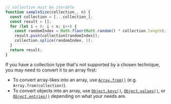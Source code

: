 ```javascript
// collection must be iterable
function sampleSize(collection_, n) {
  const collection = [...collection_];
  const result = [];
  for (let i = 0; i < n; i++) {
    const randomIndex = Math.floor(Math.random() * collection.length);
    result.push(collection[randomIndex]);
    collection.splice(randomIndex, 1);
  }
  return result;
}
```

If you have a collection type that's not supported by a chosen technique, you may need to convert it to an array first:
* To convert array-likes into an array, use [`Array.from()`](https://developer.mozilla.org/en-US/docs/Web/JavaScript/Reference/Global_Objects/Array/from) (e.g. `Array.from(collection)`).
* To convert objects into an array, use [`Object.keys()`](https://developer.mozilla.org/en-US/docs/Web/JavaScript/Reference/Global_Objects/Object/keys), [`Object.values()`](https://developer.mozilla.org/en-US/docs/Web/JavaScript/Reference/Global_Objects/Object/values), or [`Object.entries()`](https://developer.mozilla.org/en-US/docs/Web/JavaScript/Reference/Global_Objects/Object/entries) depending on what your needs are.
